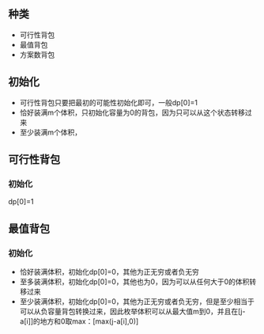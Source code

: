## 种类
- 可行性背包
- 最值背包
- 方案数背包
## 初始化
- 可行性背包只要把最初的可能性初始化即可，一般dp[0]=1
- 恰好装满m个体积，只初始化容量为0的背包，因为只可以从这个状态转移过来
- 至少装满m个体积，
## 可行性背包
### 初始化
dp[0]=1


## 最值背包
### 初始化
- 恰好装满体积，初始化dp[0]=0，其他为正无穷或者负无穷
- 至多装满体积，初始化dp[0]=0，其他也为0，因为可以从任何大于0的体积转移过来
- 至少装满体积，初始化dp[0]=0，其他为正无穷或者负无穷，但是至少相当于可以从负容量背包转换过来，因此枚举体积可以从最大值m到0，并且在[j-a[i]]的地方和0取max：[max(j-a[i],0)]